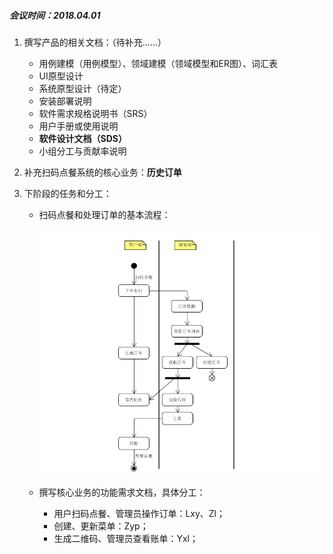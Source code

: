 ##### 会议时间：2018.04.01

1. 撰写产品的相关文档：（待补充......）

   - 用例建模（用例模型）、领域建模（领域模型和ER图）、词汇表
   - UI原型设计
   - 系统原型设计（待定）
   - 安装部署说明
   - 软件需求规格说明书（SRS）
   - 用户手册或使用说明
   - **软件设计文档（SDS）**
   - 小组分工与贡献率说明

2. 补充扫码点餐系统的核心业务：**历史订单**

3. 下阶段的任务和分工：

   - 扫码点餐和处理订单的基本流程：

     ![点餐业务](../UseCases/img_activity/order_dishes.png)

   - 撰写核心业务的功能需求文档，具体分工：

     - 用户扫码点餐、管理员操作订单：Lxy、Zl；
     - 创建、更新菜单：Zyp；
     - 生成二维码、管理员查看账单：Yxl；